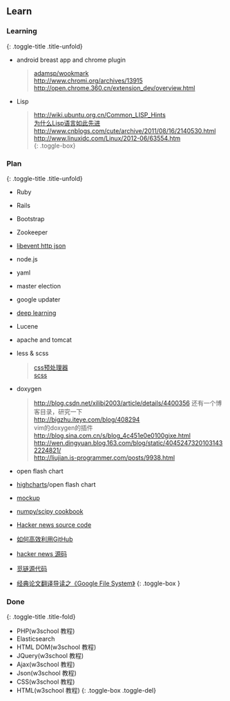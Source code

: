 
## Learn

### Learning
{: .toggle-title .title-unfold}

* android breast app and chrome plugin

    > [adamsp/wookmark](https://github.com/adamsp/wookmark)     
    > <http://www.chromi.org/archives/13915>        
    > <http://open.chrome.360.cn/extension_dev/overview.html>       
* Lisp

    > <http://wiki.ubuntu.org.cn/Common_LISP_Hints>     
    > [为什么Lisp语言如此先进](http://www.ruanyifeng.com/blog/2010/10/why_lisp_is_superior.html)        
    > <http://www.cnblogs.com/cute/archive/2011/08/16/2140530.html>     
    > <http://www.linuxidc.com/Linux/2012-06/63554.htm>     
{: .toggle-box}

### Plan
{: .toggle-title .title-unfold}

* Ruby
* Rails
* Bootstrap
* Zookeeper 
* [libevent http json](http://blog.csdn.net/jiang1013nan/article/details/5674349)
* node.js
* yaml
* master election
* google updater
* [deep learning](http://blog.csdn.net/abcjennifer/article/details/7826917)
* Lucene
* apache and tomcat
* less & scss 

    > [css预处理器](http://www.lesscss.net/)    
    > [scss](http://sass-lang.com/)

* doxygen

    > <http://blog.csdn.net/xilibi2003/article/details/4400356> 还有一个博客目录，研究一下      
    > <http://bigzhu.iteye.com/blog/408294>         
    > vim的doxygen的插件        
    > <http://blog.sina.com.cn/s/blog_4c451e0e0100gixe.html>        
    > <http://wen.dingyuan.blog.163.com/blog/static/40452473201031432224821/>       
    > <http://liujian.is-programmer.com/posts/9938.html>        

* open flash chart
* [highcharts](http://www.highcharts.com/)/open flash chart
* [mockup](http://www.balsamiq.com/products/mockups)
* [numpy/scipy cookbook](http://www.scipy.org/Cookbook)
* [Hacker news source code](https://github.com/nex3/arc/)
* [如何高效利用GitHub](http://www.yangzhiping.com/tech/github.html)
* [hacker news 源码](https://github.com/nex3/arc/)
* [觅链源代码](https://github.com/QLeelulu/ohlala)
* [经典论文翻译导读之《Google File System》](http://kb.cnblogs.com/page/174130/)
{: .toggle-box }

### Done
{: .toggle-title .title-fold}

* PHP(w3school 教程)
* Elasticsearch
* HTML DOM(w3school 教程)
* JQuery(w3school 教程)
* Ajax(w3school 教程)
* Json(w3school 教程)
* CSS(w3school 教程)
* HTML(w3school 教程)
{: .toggle-box .toggle-del}
